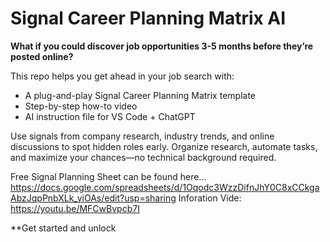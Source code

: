# Signal Career Planning Matrix AI

**What if you could discover job opportunities 3-5 months before they’re posted online?**

This repo helps you get ahead in your job search with:
- A plug-and-play Signal Career Planning Matrix template
- Step-by-step how-to video
- AI instruction file for VS Code + ChatGPT

Use signals from company research, industry trends, and online discussions to spot hidden roles early. Organize research, automate tasks, and maximize your chances—no technical background required.

Free Signal Planning Sheet can be found here... https://docs.google.com/spreadsheets/d/1Oqodc3WzzDifnJhY0C8xCCkgaAbzJqpPnbXLk_yiOAs/edit?usp=sharing
Inforation Vide: https://youtu.be/MFCwBvpcb7I

**Get started and unlock

